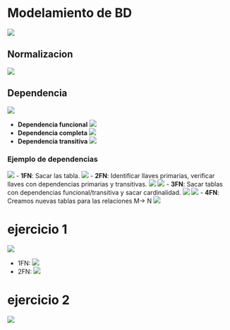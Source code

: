 # Modelamiento de BD
![](/img/1.png)
## Normalizacion
![](/img/2.png)
## Dependencia
![](/img/3.png)
- **Dependencia funcional**
    ![](/img/4.png)
- **Dependencia completa**
    ![](/img/5.png)
- **Dependencia transitiva**
    ![](/img/6.png)
### Ejemplo de dependencias
![](/img/7.png)
    - **1FN**: Sacar las tabla.
    ![](/img/8.png) 
    - **2FN**: Identificar llaves primarias, verificar llaves con dependencias primarias y transitivas.
    ![](/img/9.png)
    ![](/img/9.1.png)
    - **3FN**: Sacar tablas con dependencias funcional/transitiva y sacar cardinalidad.
    ![](/img/10.png)
    ![](/img/10.1.png)
    - **4FN**: Creamos nuevas tablas para las relaciones M-> N
    ![](/img/11.png)
# ejercicio 1
![](/img/12.png)
- 1FN:
![](/img/13.png)
- 2FN:
![](/img/14.png)

# ejercicio 2
![](/img/15.png)


